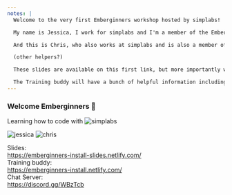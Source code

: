 ```yaml
---
notes: |
  Welcome to the very first Emberginners workshop hosted by simplabs!

  My name is Jessica, I work for simplabs and I'm a member of the Ember Core Learning Team.

  And this is Chris, who also works at simplabs and is also a member of the Ember Core Learning Team

  (other helpers?)

  These slides are available on this first link, but more importantly we also have this cool thing called a Training Buddy on this second link. I want everyone to open this now.

  The Training buddy will have a bunch of helpful information including all the commands and code that we're going to be using today so you can just copy and paste from there. If everyone has it open then we can get started
---
```

### Welcome Emberginners 🎉

Learning how to code with ![simplabs](/images/logos/simplabs-white.png)<!-- .element style="border: 0; background: None; box-shadow: None; width: 200px; margin: 0; vertical-align: middle;" -->

![jessica](/images/jessica.jpeg)<!-- .element style="height: 150px; margin: 0 50px" -->
![chris](/images/chris.jpg)<!-- .element style="height: 150px; margin: 0 50px" -->

Slides:
<br>
https://emberginners-install-slides.netlify.com/
<br>
Training buddy:
<br>
https://emberginners-install.netlify.com/
<br>
Chat Server:
<br>
https://discord.gg/WBzTcb
